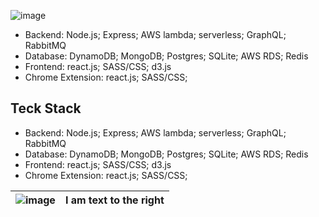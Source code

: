 ![image](https://www.zhifure.com/upload/images/2018/4/2617569410.jpg)

- Backend: Node.js; Express; AWS lambda; serverless; GraphQL; RabbitMQ
- Database: DynamoDB; MongoDB; Postgres; SQLite; AWS RDS; Redis
- Frontend: react.js; SASS/CSS; d3.js
- Chrome Extension: react.js; SASS/CSS;



## Teck Stack

- Backend: Node.js; Express; AWS lambda; serverless; GraphQL; RabbitMQ
- Database: DynamoDB; MongoDB; Postgres; SQLite; AWS RDS; Redis
- Frontend: react.js; SASS/CSS; d3.js
- Chrome Extension: react.js; SASS/CSS;


|  ![image](https://www.zhifure.com/upload/images/2018/4/2617569410.jpg)  | I am text to the right |
|---|---|

